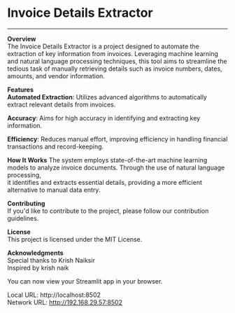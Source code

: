 <h1>Invoice Details Extractor</h1> <hr>

**Overview**<br>
The Invoice Details Extractor is a project designed to automate the extraction of key information from invoices. 
Leveraging machine learning and natural language processing techniques, this tool aims to streamline the tedious task of manually retrieving details such as invoice numbers, dates, amounts, 
and vendor information.

**Features** <br>
**Automated Extraction**: Utilizes advanced algorithms to automatically extract relevant details from invoices. <BR>

**Accuracy**: Aims for high accuracy in identifying and extracting key information.<br>

**Efficiency**: Reduces manual effort, improving efficiency in handling financial transactions and record-keeping. <bR>

**How It Works**
The system employs state-of-the-art machine learning models to analyze invoice documents. Through the use of natural language processing, <BR>
it identifies and extracts essential details, providing a more efficient alternative to manual data entry. <br>

**Contributing**<br>
If you'd like to contribute to the project, please follow our contribution guidelines.<br>

**License**<br>
This project is licensed under the MIT License.<br>

**Acknowledgments**<br>
Special thanks to Krish Naiksir<br>
Inspired by krish naik<br>

You can now view your Streamlit app in your browser.

  Local URL: http://localhost:8502 <br>
  Network URL: http://192.168.29.57:8502 

